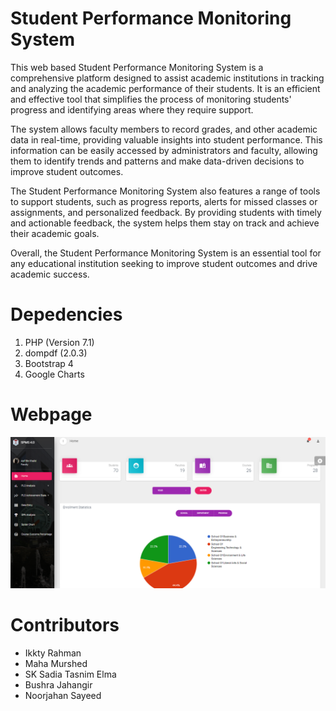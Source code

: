 # Student Performance Monitoring System
This web based Student Performance Monitoring System is a comprehensive platform designed to assist academic institutions in tracking and analyzing the academic performance of their students. It is an efficient and effective tool that simplifies the process of monitoring students' progress and identifying areas where they require support.

The system allows faculty members to record grades, and other academic data in real-time, providing valuable insights into student performance. This information can be easily accessed by administrators and faculty, allowing them to identify trends and patterns and make data-driven decisions to improve student outcomes.

The Student Performance Monitoring System also features a range of tools to support students, such as progress reports, alerts for missed classes or assignments, and personalized feedback. By providing students with timely and actionable feedback, the system helps them stay on track and achieve their academic goals.

Overall, the Student Performance Monitoring System is an essential tool for any educational institution seeking to improve student outcomes and drive academic success.

# Depedencies
1. PHP (Version 7.1)
2. dompdf (2.0.3)
3. Bootstrap 4
4. Google Charts

# Webpage

![Faculty Dashboard](img/faculty_dashboard.png)

# Contributors
+ Ikkty Rahman
+ Maha Murshed
+ SK Sadia Tasnim Elma
+ Bushra Jahangir
+ Noorjahan Sayeed
